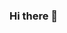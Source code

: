 ### Hi there 👋

<!--
**327aem/327aem** is a ✨ _special_ ✨ repository because its `README.md` (this file) appears on your GitHub profile.
[![Anurag's GitHub stats](https://github-readme-stats.vercel.app/api327aem=anuraghazra)](https://github.com/anuraghazra/github-readme-stats)


